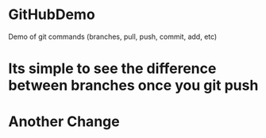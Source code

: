 # GitHubDemo
Demo of git commands (branches, pull, push, commit, add, etc)
# Its simple to see the difference between branches once you git push
# Another Change

